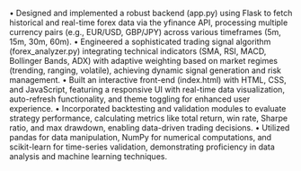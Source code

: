 •	Designed and implemented a robust backend (app.py) using Flask to fetch historical and real-time forex data via the yfinance API, processing multiple currency pairs (e.g., EUR/USD, GBP/JPY) across various timeframes (5m, 15m, 30m, 60m). 
•	Engineered a sophisticated trading signal algorithm (forex_analyzer.py) integrating technical indicators (SMA, RSI, MACD, Bollinger Bands, ADX) with adaptive weighting based on market regimes (trending, ranging, volatile), achieving dynamic signal generation and risk management. 
•	Built an interactive front-end (index.html) with HTML, CSS, and JavaScript, featuring a responsive UI with real-time data visualization, auto-refresh functionality, and theme toggling for enhanced user experience. 
•	Incorporated backtesting and validation modules to evaluate strategy performance, calculating metrics like total return, win rate, Sharpe ratio, and max drawdown, enabling data-driven trading decisions. 
•	Utilized pandas for data manipulation, NumPy for numerical computations, and scikit-learn for time-series validation, demonstrating proficiency in data analysis and machine learning techniques. 

 
